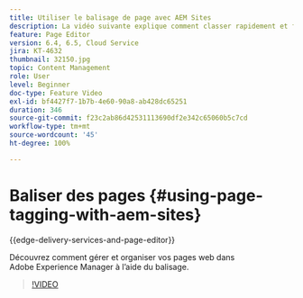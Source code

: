 ```yaml
---
title: Utiliser le balisage de page avec AEM Sites
description: La vidéo suivante explique comment classer rapidement et facilement le contenu d’un site web dans Adobe Experience Manager à l’aide de balises de page.
feature: Page Editor
version: 6.4, 6.5, Cloud Service
jira: KT-4632
thumbnail: 32150.jpg
topic: Content Management
role: User
level: Beginner
doc-type: Feature Video
exl-id: bf4427f7-1b7b-4e60-90a8-ab428dc65251
duration: 346
source-git-commit: f23c2ab86d42531113690df2e342c65060b5c7cd
workflow-type: tm+mt
source-wordcount: '45'
ht-degree: 100%

---
```


# Baliser des pages {#using-page-tagging-with-aem-sites}

{{edge-delivery-services-and-page-editor}}

Découvrez comment gérer et organiser vos pages web dans Adobe Experience Manager à l’aide du balisage.

>[!VIDEO](https://video.tv.adobe.com/v/32150?quality=12&learn=on)
